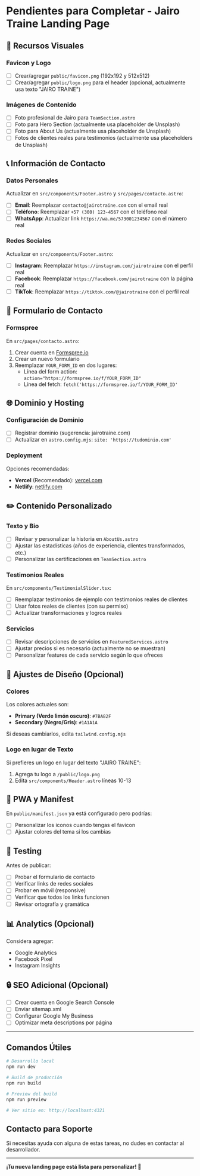 # Pendientes para Completar - Jairo Traine Landing Page

## 🎨 Recursos Visuales

### Favicon y Logo
- [ ] Crear/agregar `public/favicon.png` (192x192 y 512x512)
- [ ] Crear/agregar `public/logo.png` para el header (opcional, actualmente usa texto "JAIRO TRAINE")

### Imágenes de Contenido
- [ ] Foto profesional de Jairo para `TeamSection.astro`
- [ ] Foto para Hero Section (actualmente usa placeholder de Unsplash)
- [ ] Foto para About Us (actualmente usa placeholder de Unsplash)
- [ ] Fotos de clientes reales para testimonios (actualmente usa placeholders de Unsplash)

## 📞 Información de Contacto

### Datos Personales
Actualizar en `src/components/Footer.astro` y `src/pages/contacto.astro`:

- [ ] **Email**: Reemplazar `contacto@jairotraine.com` con el email real
- [ ] **Teléfono**: Reemplazar `+57 (300) 123-4567` con el teléfono real
- [ ] **WhatsApp**: Actualizar link `https://wa.me/573001234567` con el número real

### Redes Sociales
Actualizar en `src/components/Footer.astro`:

- [ ] **Instagram**: Reemplazar `https://instagram.com/jairotraine` con el perfil real
- [ ] **Facebook**: Reemplazar `https://facebook.com/jairotraine` con la página real
- [ ] **TikTok**: Reemplazar `https://tiktok.com/@jairotraine` con el perfil real

## 📝 Formulario de Contacto

### Formspree
En `src/pages/contacto.astro`:

1. Crear cuenta en [Formspree.io](https://formspree.io/)
2. Crear un nuevo formulario
3. Reemplazar `YOUR_FORM_ID` en dos lugares:
   - Línea del form action: `action="https://formspree.io/f/YOUR_FORM_ID"`
   - Línea del fetch: `fetch('https://formspree.io/f/YOUR_FORM_ID'`

## 🌐 Dominio y Hosting

### Configuración de Dominio
- [ ] Registrar dominio (sugerencia: jairotraine.com)
- [ ] Actualizar en `astro.config.mjs`: `site: 'https://tudominio.com'`

### Deployment
Opciones recomendadas:
- **Vercel** (Recomendado): [vercel.com](https://vercel.com)
- **Netlify**: [netlify.com](https://netlify.com)

## ✏️ Contenido Personalizado

### Texto y Bio
- [ ] Revisar y personalizar la historia en `AboutUs.astro`
- [ ] Ajustar las estadísticas (años de experiencia, clientes transformados, etc.)
- [ ] Personalizar las certificaciones en `TeamSection.astro`

### Testimonios Reales
En `src/components/TestimonialSlider.tsx`:
- [ ] Reemplazar testimonios de ejemplo con testimonios reales de clientes
- [ ] Usar fotos reales de clientes (con su permiso)
- [ ] Actualizar transformaciones y logros reales

### Servicios
- [ ] Revisar descripciones de servicios en `FeaturedServices.astro`
- [ ] Ajustar precios si es necesario (actualmente no se muestran)
- [ ] Personalizar features de cada servicio según lo que ofreces

## 🎨 Ajustes de Diseño (Opcional)

### Colores
Los colores actuales son:
- **Primary (Verde limón oscuro)**: `#7BA82F`
- **Secondary (Negro/Gris)**: `#1A1A1A`

Si deseas cambiarlos, edita `tailwind.config.mjs`

### Logo en lugar de Texto
Si prefieres un logo en lugar del texto "JAIRO TRAINE":
1. Agrega tu logo a `/public/logo.png`
2. Edita `src/components/Header.astro` líneas 10-13

## 📱 PWA y Manifest

En `public/manifest.json` ya está configurado pero podrías:
- [ ] Personalizar los iconos cuando tengas el favicon
- [ ] Ajustar colores del tema si los cambias

## 🚀 Testing

Antes de publicar:
- [ ] Probar el formulario de contacto
- [ ] Verificar links de redes sociales
- [ ] Probar en móvil (responsive)
- [ ] Verificar que todos los links funcionen
- [ ] Revisar ortografía y gramática

## 📊 Analytics (Opcional)

Considera agregar:
- Google Analytics
- Facebook Pixel
- Instagram Insights

## 🔒 SEO Adicional (Opcional)

- [ ] Crear cuenta en Google Search Console
- [ ] Enviar sitemap.xml
- [ ] Configurar Google My Business
- [ ] Optimizar meta descriptions por página

---

## Comandos Útiles

```bash
# Desarrollo local
npm run dev

# Build de producción
npm run build

# Preview del build
npm run preview

# Ver sitio en: http://localhost:4321
```

## Contacto para Soporte

Si necesitas ayuda con alguna de estas tareas, no dudes en contactar al desarrollador.

---

**¡Tu nueva landing page está lista para personalizar! 🎉**

